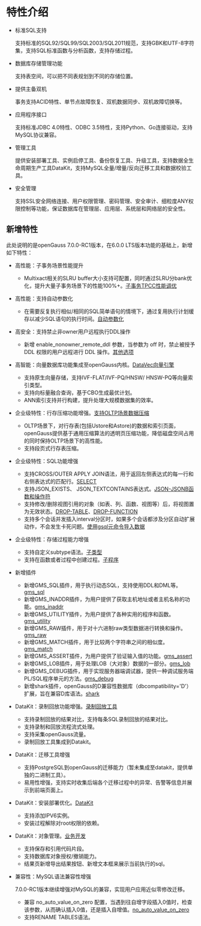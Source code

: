 # 特性介绍<a name="ZH-CN_TOPIC_0289899195"></a>

- 标准SQL支持

    支持标准的SQL92/SQL99/SQL2003/SQL2011规范，支持GBK和UTF-8字符集，支持SQL标准函数与分析函数，支持存储过程。

- 数据库存储管理功能

    支持表空间，可以把不同表规划到不同的存储位置。

- 提供主备双机

    事务支持ACID特性、单节点故障恢复、双机数据同步、双机故障切换等。

- 应用程序接口

    支持标准JDBC 4.0特性、ODBC 3.5特性，支持Python、Go连接驱动，支持MySQL协议兼容。

- 管理工具

    提供安装部署工具、实例启停工具、备份恢复工具、升级工具，支持数据全生命周期生产工具DataKit，支持MySQL全量/增量/反向迁移工具和数据校验工具。

- 安全管理

    支持SSL安全网络连接、用户权限管理、密码管理、安全审计、细粒度ANY权限控制等功能，保证数据库在管理层、应用层、系统层和网络层的安全性。

## 新增特性<a name="zh-cn_topic_0283136327_section383172195410"></a>

此处说明的是openGauss 7.0.0-RC1版本，在6.0.0 LTS版本功能的基础上，新增如下特性：

- 高性能：子事务场景性能提升

  - Multixact相关的SLRU buffer大小支持可配置，同时通过SLRU分bank优化，提升大量子事务场景下的性能100%+。[子事务TPCC性能调优](../PerformanceTuningGuide/案例-子事务TPCC性能调优.md)

- 高性能：支持自动参数化

  - 在需要反复执行相似/相同的SQL简单语句的情境下，通过复用执行计划缓存以减少SQL语句的执行时间。[自动参数化](../AboutopenGauss/自动参数化.md)

- 高安全：支持禁止非owner用户远程执行DDL操作

  - 新增 enable_nonowner_remote_ddl 参数，当参数为 off 时，禁止被授予 DDL 权限的用户远程进行 DDL 操作。[其他选项](../DatabaseReference/其它选项.md)

- 高智能：向量数据库功能集成至openGauss内核。[DataVec向量引擎](../SQLReference/DataVec向量引擎.md)

  - 支持原生向量存储，支持IVF-FLAT/IVF-PQ/HNSW/ HNSW-PQ等向量索引类型。
  - 支持向标量融合查询，基于CBO生成最优计划。
  - ANN索引支持并行构建，提升处理大规模数据集的效率。

- 企业级特性：行存压缩功能增强。[支持OLTP场景数据压缩](../AboutopenGauss/支持OLTP场景数据压缩.md)

  - OLTP场景下，对行存表(包括Ustore和Astore)的数据和索引页面，openGauss提供基于通用压缩算法的透明页压缩功能，降低磁盘空间占用的同时保持OLTP场景下的高性能。
  - 支持段页式行存表压缩。

- 企业级特性：SQL功能增强

  - 支持CROSS/OUTER APPLY JOIN语法，用于返回左侧表达式的每一行和右侧表达式的匹配行。[SELECT](../SQLReference/SELECT.md)
  - 支持JSON_EXISTS、 JSON_TEXTCONTAINS表达式。[JSON-JSONB函数和操作符](../SQLReference/JSON-JSONB函数和操作符.md)
  - 支持修改/删除视图引用的对象（如表、列、函数、视图等）后，将视图置为无效状态。[DROP-TABLE](../SQLReference/DROP-TABLE.md)、[DROP-FUNCTION](../SQLReference/DROP-FUNCTION.md)
  - 支持多个会话并发插入interval分区时，如果多个会话都涉及分区自动扩展动作，不会发生卡死问题。[使用gsql元命令导入数据](../DatabaseOMGuide/使用gsql元命令导入数据.md)

- 企业级特性：存储过程能力增强

  - 支持自定义subtype语法。[子类型](../SQLReference/子类型.md)
  - 支持在函数或者过程中创建过程。[子程序](../SQLReference/子程序.md)

- 新增插件

  - 新增GMS_SQL插件，用于执行动态SQL，支持使用DDL和DML等。[gms_sql](../ExtensionReference/gms_sql-Extension.md)
  - 新增GMS_INADDR插件，为用户提供了获取主机地址或者主机名称的功能。[gms_inaddr](../ExtensionReference/gms_inaddr-Extension.md)
  - 新增GMS_UTILITY插件，为用户提供了各种实用的程序和函数。[gms_utility](../ExtensionReference/gms_utility-Extension.md)
  - 新增GMS_RAW插件，用于对十六进制raw类型数据进行转换和操作。[gms_raw](../ExtensionReference/gms_raw-Extension.md)
  - 新增GMS_MATCH插件，用于比较两个字符串之间的相似度。[gms_match](../ExtensionReference/gms_match-Extension.md)
  - 新增GMS_ASSERT插件，为用户提供了验证输入值的功能。[gms_assert](../ExtensionReference/gms_assert-Extension.md)
  - 新增GMS_LOB插件，用于处理LOB（大对象）数据的一部分。[gms_lob](../ExtensionReference/gms_lob-Extension.md)
  - 新增GMS_DEBUG插件，用于实现服务器端调试器，提供一种调试服务端PL/SQL程序单元的方法。[gms_debug](../ExtensionReference/gms_debug-Extension.md)
  - 新增shark插件，openGauss的D兼容性数据库（dbcompatibility='D'）扩展，旨在兼容D库语法。[shark](../ExtensionReference/shark-Extension.md)

- DataKit：录制回放功能增强。[录制回放工具](https://docs.opengauss.org/zh/docs/latest/docs/AboutopenGauss/%E5%BD%95%E5%88%B6%E5%9B%9E%E6%94%BE%E5%B7%A5%E5%85%B7.html)

  - 支持录制回放的结果对比，支持每条SQL录制回放的结果对比。
  - 支持录制和回放流程流式处理。
  - 支持采集openGauss流量。
  - 录制回放工具集成到Datakit。

- DataKit：迁移工具增强

  - 支持PostgreSQL到openGauss的迁移能力（暂未集成至datakit，提供单独的二进制工具）。
  - 易用性增强，支持实时收集后端各个迁移过程中的异常、告警等信息并展示到前端页面上。

- DataKit：安装部署优化。[DataKit](https://docs.opengauss.org/zh/docs/latest/docs/AboutopenGauss/%E5%B7%A5%E5%85%B7%E9%93%BE_DataKit.html)

  - 支持添加IPV6实例。
  - 安装过程解除对root权限的依赖。

- DataKit：对象管理。[业务开发](https://docs.opengauss.org/zh/docs/latest/docs/ToolandCommandReference/datakit/data-studio/Datakit_%E4%B8%9A%E5%8A%A1%E5%BC%80%E5%8F%91.html)

  - 支持保存和引用代码片段。
  - 支持数据库对象授权/撤销能力。
  - 结果页新增导出结果按钮、新增文本框来展示当前执行的sql。

- 兼容性：MySQL语法兼容性增强

  7.0.0-RC1版本继续增强对MySQL的兼容，实现用户应用近似零修改迁移。

  - 兼容 no_auto_value_on_zero 配置，当遇到往自增字段插入0值时，检查该参数，从而确认插入0值，还是插入自增值。[no_auto_value_on_zero](../ExtensionReference/dolphin-GUC参数说明.md)
  - 支持RENAME TABLES语法。
